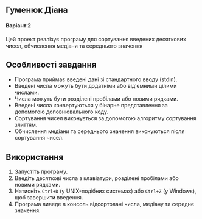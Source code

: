 <h2>Гуменюк Діана</h2>
<h4>Варіант 2</h4>

<p>Цей проект реалізує програму для сортування введених десяткових чисел, обчислення медіани та середнього значення</p>

<h2>Особливості завдання</h2>

- Програма приймає введені дані зі стандартного вводу (stdin).
- Введені числа можуть бути додатніми або від'ємними цілими числами.
- Числа можуть бути розділені пробілами або новими рядками.
- Введені числа конвертуються у бінарне представлення за допомогою доповнювального коду.
- Сортування чисел виконується за допомогою алгоритму сортування злиттям.
- Обчислення медіани та середнього значення виконуються після сортування чисел.

<h2>Використання</h2>

1. Запустіть програму.
2. Введіть десяткові числа з клавіатури, розділені пробілами або новими рядками.
3. Натисніть `Ctrl+D` (у UNIX-подібних системах) або `Ctrl+Z` (у Windows), щоб завершити введення.
4. Програма виведе в консоль відсортовані числа, медіану та середнє значення.

